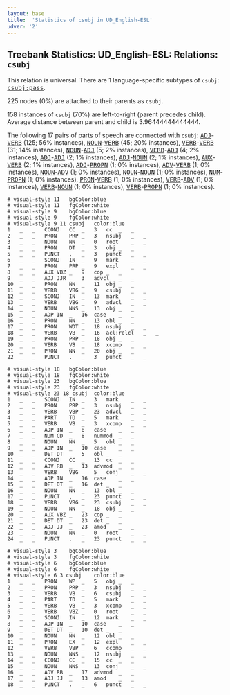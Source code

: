 ```yaml
---
layout: base
title:  'Statistics of csubj in UD_English-ESL'
udver: '2'
---
```


## Treebank Statistics: UD_English-ESL: Relations: `csubj`

This relation is universal.
There are 1 language-specific subtypes of `csubj`: <tt><a href="en_esl-dep-csubj-pass.html">csubj:pass</a></tt>.

225 nodes (0%) are attached to their parents as `csubj`.

158 instances of `csubj` (70%) are left-to-right (parent precedes child).
Average distance between parent and child is 3.96444444444444.

The following 17 pairs of parts of speech are connected with `csubj`: <tt><a href="en_esl-pos-ADJ.html">ADJ</a></tt>-<tt><a href="en_esl-pos-VERB.html">VERB</a></tt> (125; 56% instances), <tt><a href="en_esl-pos-NOUN.html">NOUN</a></tt>-<tt><a href="en_esl-pos-VERB.html">VERB</a></tt> (45; 20% instances), <tt><a href="en_esl-pos-VERB.html">VERB</a></tt>-<tt><a href="en_esl-pos-VERB.html">VERB</a></tt> (31; 14% instances), <tt><a href="en_esl-pos-NOUN.html">NOUN</a></tt>-<tt><a href="en_esl-pos-ADJ.html">ADJ</a></tt> (5; 2% instances), <tt><a href="en_esl-pos-VERB.html">VERB</a></tt>-<tt><a href="en_esl-pos-ADJ.html">ADJ</a></tt> (4; 2% instances), <tt><a href="en_esl-pos-ADJ.html">ADJ</a></tt>-<tt><a href="en_esl-pos-ADJ.html">ADJ</a></tt> (2; 1% instances), <tt><a href="en_esl-pos-ADJ.html">ADJ</a></tt>-<tt><a href="en_esl-pos-NOUN.html">NOUN</a></tt> (2; 1% instances), <tt><a href="en_esl-pos-AUX.html">AUX</a></tt>-<tt><a href="en_esl-pos-VERB.html">VERB</a></tt> (2; 1% instances), <tt><a href="en_esl-pos-ADJ.html">ADJ</a></tt>-<tt><a href="en_esl-pos-PROPN.html">PROPN</a></tt> (1; 0% instances), <tt><a href="en_esl-pos-ADV.html">ADV</a></tt>-<tt><a href="en_esl-pos-VERB.html">VERB</a></tt> (1; 0% instances), <tt><a href="en_esl-pos-NOUN.html">NOUN</a></tt>-<tt><a href="en_esl-pos-ADV.html">ADV</a></tt> (1; 0% instances), <tt><a href="en_esl-pos-NOUN.html">NOUN</a></tt>-<tt><a href="en_esl-pos-NOUN.html">NOUN</a></tt> (1; 0% instances), <tt><a href="en_esl-pos-NUM.html">NUM</a></tt>-<tt><a href="en_esl-pos-PROPN.html">PROPN</a></tt> (1; 0% instances), <tt><a href="en_esl-pos-PRON.html">PRON</a></tt>-<tt><a href="en_esl-pos-VERB.html">VERB</a></tt> (1; 0% instances), <tt><a href="en_esl-pos-VERB.html">VERB</a></tt>-<tt><a href="en_esl-pos-ADV.html">ADV</a></tt> (1; 0% instances), <tt><a href="en_esl-pos-VERB.html">VERB</a></tt>-<tt><a href="en_esl-pos-NOUN.html">NOUN</a></tt> (1; 0% instances), <tt><a href="en_esl-pos-VERB.html">VERB</a></tt>-<tt><a href="en_esl-pos-PROPN.html">PROPN</a></tt> (1; 0% instances).


~~~ conllu
# visual-style 11	bgColor:blue
# visual-style 11	fgColor:white
# visual-style 9	bgColor:blue
# visual-style 9	fgColor:white
# visual-style 9 11 csubj	color:blue
1	_	_	CCONJ	CC	_	3	cc	_	_
2	_	_	PRON	PRP	_	3	nsubj	_	_
3	_	_	NOUN	NN	_	0	root	_	_
4	_	_	PRON	DT	_	3	obj	_	_
5	_	_	PUNCT	,	_	3	punct	_	_
6	_	_	SCONJ	IN	_	9	mark	_	_
7	_	_	PRON	PRP	_	9	expl	_	_
8	_	_	AUX	VBZ	_	9	cop	_	_
9	_	_	ADJ	JJR	_	3	advcl	_	_
10	_	_	PRON	NN	_	11	obj	_	_
11	_	_	VERB	VBG	_	9	csubj	_	_
12	_	_	SCONJ	IN	_	13	mark	_	_
13	_	_	VERB	VBG	_	9	advcl	_	_
14	_	_	NOUN	NNS	_	13	obj	_	_
15	_	_	ADP	IN	_	16	case	_	_
16	_	_	PRON	NN	_	13	obl	_	_
17	_	_	PRON	WDT	_	18	nsubj	_	_
18	_	_	VERB	VB	_	16	acl:relcl	_	_
19	_	_	PRON	PRP	_	18	obj	_	_
20	_	_	VERB	VB	_	18	xcomp	_	_
21	_	_	PRON	NN	_	20	obj	_	_
22	_	_	PUNCT	.	_	3	punct	_	_

~~~


~~~ conllu
# visual-style 18	bgColor:blue
# visual-style 18	fgColor:white
# visual-style 23	bgColor:blue
# visual-style 23	fgColor:white
# visual-style 23 18 csubj	color:blue
1	_	_	SCONJ	IN	_	3	mark	_	_
2	_	_	PRON	PRP	_	3	nsubj	_	_
3	_	_	VERB	VBP	_	23	advcl	_	_
4	_	_	PART	TO	_	5	mark	_	_
5	_	_	VERB	VB	_	3	xcomp	_	_
6	_	_	ADP	IN	_	8	case	_	_
7	_	_	NUM	CD	_	8	nummod	_	_
8	_	_	NOUN	NN	_	5	obl	_	_
9	_	_	ADP	IN	_	10	case	_	_
10	_	_	DET	DT	_	5	obl	_	_
11	_	_	CCONJ	CC	_	13	cc	_	_
12	_	_	ADV	RB	_	13	advmod	_	_
13	_	_	VERB	VBG	_	5	conj	_	_
14	_	_	ADP	IN	_	16	case	_	_
15	_	_	DET	DT	_	16	det	_	_
16	_	_	NOUN	NN	_	13	obl	_	_
17	_	_	PUNCT	,	_	23	punct	_	_
18	_	_	VERB	VBG	_	23	csubj	_	_
19	_	_	NOUN	NN	_	18	obj	_	_
20	_	_	AUX	VBZ	_	23	cop	_	_
21	_	_	DET	DT	_	23	det	_	_
22	_	_	ADJ	JJ	_	23	amod	_	_
23	_	_	NOUN	NN	_	0	root	_	_
24	_	_	PUNCT	.	_	23	punct	_	_

~~~


~~~ conllu
# visual-style 3	bgColor:blue
# visual-style 3	fgColor:white
# visual-style 6	bgColor:blue
# visual-style 6	fgColor:white
# visual-style 6 3 csubj	color:blue
1	_	_	PRON	WP	_	5	obj	_	_
2	_	_	PRON	PRP	_	3	nsubj	_	_
3	_	_	VERB	VB	_	6	csubj	_	_
4	_	_	PART	TO	_	5	mark	_	_
5	_	_	VERB	VB	_	3	xcomp	_	_
6	_	_	VERB	VBZ	_	0	root	_	_
7	_	_	SCONJ	IN	_	12	mark	_	_
8	_	_	ADP	IN	_	10	case	_	_
9	_	_	DET	DT	_	10	det	_	_
10	_	_	NOUN	NN	_	12	obl	_	_
11	_	_	PRON	EX	_	12	expl	_	_
12	_	_	VERB	VBP	_	6	ccomp	_	_
13	_	_	NOUN	NNS	_	12	nsubj	_	_
14	_	_	CCONJ	CC	_	15	cc	_	_
15	_	_	NOUN	NNS	_	13	conj	_	_
16	_	_	ADV	RB	_	17	advmod	_	_
17	_	_	ADJ	JJ	_	13	amod	_	_
18	_	_	PUNCT	.	_	6	punct	_	_

~~~


